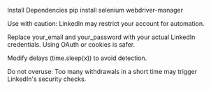 Install Dependencies
pip install selenium webdriver-manager

Use with caution: LinkedIn may restrict your account for automation.

Replace your_email and your_password with your actual LinkedIn credentials. Using OAuth or cookies is safer.

Modify delays (time.sleep(x)) to avoid detection.

Do not overuse: Too many withdrawals in a short time may trigger LinkedIn's security checks.
